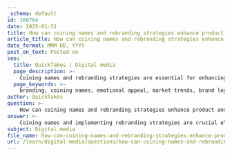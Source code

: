 ```yaml
---
_schema: default
id: 166764
date: 2025-01-31
title: How can coining names and rebranding strategies enhance product and brand naming?
article_title: How can coining names and rebranding strategies enhance product and brand naming?
date_format: MMM DD, YYYY
post_on_text: Posted on
seo:
  title: QuickTakes | Digital media
  page_description: >-
    Coining names and rebranding strategies are essential for enhancing product and brand naming, enabling unique identities, emotional connections, and adaptability to market trends.
  page_keywords: >-
    branding, coining names, emotional appeal, market trends, brand loyalty, unique identity, rebranding strategies, consumer preferences, messaging simplification, catchy names
author: QuickTakes
question: >-
    How can coining names and rebranding strategies enhance product and brand naming?
answer: >-
    Coining names and implementing rebranding strategies are crucial elements in enhancing product and brand naming. Here are several ways these strategies can be effective:\n\n1. **Creating Unique Identities**: A well-crafted name can encapsulate the essence of a product or brand, making it memorable and distinct. For instance, J. Crew's color names like "aubergine" and "stormy heather" not only describe the colors but also evoke emotions and imagery that resonate with consumers. This emotional connection can lead to increased brand loyalty and recognition.\n\n2. **Aligning with Target Audience**: Effective naming and rebranding strategies consider the preferences and values of the target audience. For example, BP's rebranding to "beyond petroleum" was designed to appeal to environmentally conscious consumers. This name change not only reflects a shift in the company's focus but also aligns with the growing concern for sustainability among its audience.\n\n3. **Simplifying Messaging**: Rebranding can simplify a brand's message, making it more accessible. Dunkin' Donuts' transition to "Dunkin'" emphasizes its coffee offerings, streamlining its identity and making it easier for consumers to understand what the brand stands for. This clarity can enhance customer engagement and drive sales.\n\n4. **Emotional Appeal**: Names and rebranding can evoke specific emotions that resonate with consumers. The emotional response elicited by a name can influence purchasing decisions. For instance, the name "Dove" in the context of its advertising emphasizes gentleness and care, appealing to consumers' desires for self-care and quality.\n\n5. **Market Trends and Consumer Preferences**: Rebranding allows companies to adapt to changing market trends and consumer preferences. By updating their names or branding strategies, companies can stay relevant and competitive. This adaptability is crucial in a fast-paced market where consumer interests can shift rapidly.\n\n6. **Enhancing Brand Loyalty**: A strong name or rebranding strategy can foster a sense of community and loyalty among consumers. When a brand resonates with its audience, it encourages repeat purchases and word-of-mouth referrals. For example, brands that successfully rebrand often see a resurgence in customer interest and loyalty.\n\n7. **Utilizing Short Copy Techniques**: Effective naming often employs short copy techniques, such as alliteration, plays-on-words, or descriptive verbs, to create catchy and engaging names. This can enhance memorability and make the brand more appealing. For instance, a name that is fun to say or has a clever twist can stick in consumers' minds.\n\nIn summary, coining names and rebranding strategies are powerful tools in product and brand naming. They help create unique identities, align with target audiences, simplify messaging, evoke emotions, adapt to market trends, enhance brand loyalty, and utilize effective short copy techniques. These elements combined can significantly impact a brand's success in the marketplace.
subject: Digital media
file_name: how-can-coining-names-and-rebranding-strategies-enhance-product-and-brand-naming.md
url: /learn/digital-media/questions/how-can-coining-names-and-rebranding-strategies-enhance-product-and-brand-naming
---
```


&nbsp;